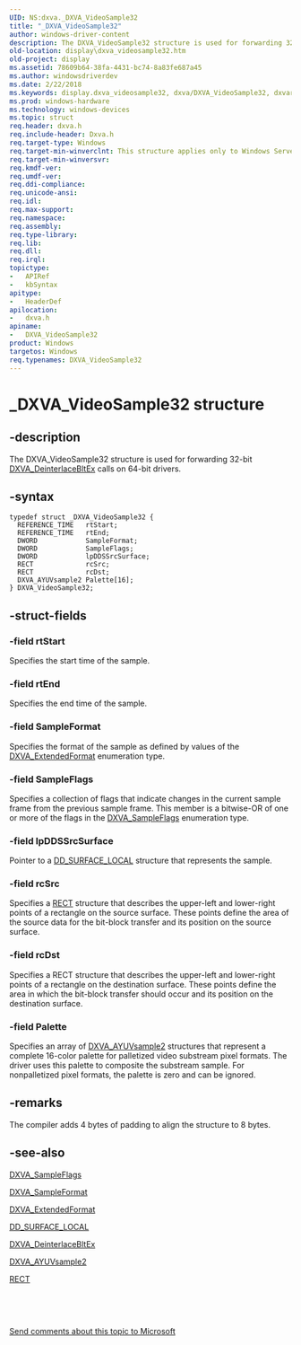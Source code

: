 ```yaml
---
UID: NS:dxva._DXVA_VideoSample32
title: "_DXVA_VideoSample32"
author: windows-driver-content
description: The DXVA_VideoSample32 structure is used for forwarding 32-bit DXVA_DeinterlaceBltEx calls on 64-bit drivers.
old-location: display\dxva_videosample32.htm
old-project: display
ms.assetid: 78609b64-38fa-4431-bc74-8a83fe687a45
ms.author: windowsdriverdev
ms.date: 2/22/2018
ms.keywords: display.dxva_videosample32, dxva/DXVA_VideoSample32, dxvaref_3e581191-6878-4daa-87e6-62188fa4708e.xml, DXVA_VideoSample32, DXVA_VideoSample32 structure [Display Devices], _DXVA_VideoSample32
ms.prod: windows-hardware
ms.technology: windows-devices
ms.topic: struct
req.header: dxva.h
req.include-header: Dxva.h
req.target-type: Windows
req.target-min-winverclnt: This structure applies only to Windows Server 2003 with SP1 and later, and Windows XP with SP2 and later.Only compiles for a 64-bit version of the operating system.
req.target-min-winversvr: 
req.kmdf-ver: 
req.umdf-ver: 
req.ddi-compliance: 
req.unicode-ansi: 
req.idl: 
req.max-support: 
req.namespace: 
req.assembly: 
req.type-library: 
req.lib: 
req.dll: 
req.irql: 
topictype:
-	APIRef
-	kbSyntax
apitype:
-	HeaderDef
apilocation:
-	dxva.h
apiname:
-	DXVA_VideoSample32
product: Windows
targetos: Windows
req.typenames: DXVA_VideoSample32
---
```


# _DXVA_VideoSample32 structure


## -description


The DXVA_VideoSample32 structure is used for forwarding  32-bit <a href="..\dxva\ns-dxva-_dxva_deinterlacebltex.md">DXVA_DeinterlaceBltEx</a> calls on 64-bit drivers.


## -syntax


````
typedef struct _DXVA_VideoSample32 {
  REFERENCE_TIME   rtStart;
  REFERENCE_TIME   rtEnd;
  DWORD            SampleFormat;
  DWORD            SampleFlags;
  DWORD            lpDDSSrcSurface;
  RECT             rcSrc;
  RECT             rcDst;
  DXVA_AYUVsample2 Palette[16];
} DXVA_VideoSample32;
````


## -struct-fields




### -field rtStart

Specifies the start time of the sample.


### -field rtEnd

Specifies the end time of the sample.


### -field SampleFormat

Specifies the format of the sample as defined by values of the <a href="..\dxva\ns-dxva-_dxva_extendedformat.md">DXVA_ExtendedFormat</a> enumeration type. 


### -field SampleFlags

Specifies a collection of flags that indicate changes in the current sample frame from the previous sample frame. This member is a bitwise-OR of one or more of the flags in the <a href="..\dxva\ne-dxva-_dxva_sampleflags.md">DXVA_SampleFlags</a> enumeration type.


### -field lpDDSSrcSurface

Pointer to a <a href="https://msdn.microsoft.com/library/windows/hardware/ff551733">DD_SURFACE_LOCAL</a> structure that represents the sample.


### -field rcSrc

Specifies a <a href="https://msdn.microsoft.com/library/windows/hardware/ff569234">RECT</a> structure that describes the upper-left and lower-right points of a rectangle on the source surface. These points define the area of the source data for the bit-block transfer and its position on the source surface.


### -field rcDst

Specifies a RECT structure that describes the upper-left and lower-right points of a rectangle on the destination surface. These points define the area in which the bit-block transfer should occur and its position on the destination surface.


### -field Palette

Specifies an array of <a href="..\dxva\ns-dxva-_dxva_ayuvsample2.md">DXVA_AYUVsample2</a> structures that represent a complete 16-color palette for palletized video substream pixel formats. The driver uses this palette to composite the substream sample. For nonpalletized pixel formats, the palette is zero and can be ignored.


## -remarks



The compiler adds 4 bytes of padding to align the structure to 8 bytes.




## -see-also

<a href="..\dxva\ne-dxva-_dxva_sampleflags.md">DXVA_SampleFlags</a>



<a href="..\dxva\ne-dxva-_dxva_sampleformat.md">DXVA_SampleFormat</a>



<a href="..\dxva\ns-dxva-_dxva_extendedformat.md">DXVA_ExtendedFormat</a>



<a href="https://msdn.microsoft.com/library/windows/hardware/ff551733">DD_SURFACE_LOCAL</a>



<a href="..\dxva\ns-dxva-_dxva_deinterlacebltex.md">DXVA_DeinterlaceBltEx</a>



<a href="..\dxva\ns-dxva-_dxva_ayuvsample2.md">DXVA_AYUVsample2</a>



<a href="https://msdn.microsoft.com/library/windows/hardware/ff569234">RECT</a>



 

 

<a href="mailto:wsddocfb@microsoft.com?subject=Documentation%20feedback [display\display]:%20DXVA_VideoSample32 structure%20 RELEASE:%20(2/22/2018)&amp;body=%0A%0APRIVACY STATEMENT%0A%0AWe use your feedback to improve the documentation. We don't use your email address for any other purpose, and we'll remove your email address from our system after the issue that you're reporting is fixed. While we're working to fix this issue, we might send you an email message to ask for more info. Later, we might also send you an email message to let you know that we've addressed your feedback.%0A%0AFor more info about Microsoft's privacy policy, see http://privacy.microsoft.com/en-us/default.aspx." title="Send comments about this topic to Microsoft">Send comments about this topic to Microsoft</a>

